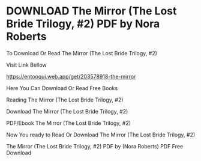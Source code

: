 # DOWNLOAD The Mirror (The Lost Bride Trilogy, #2) PDF by Nora Roberts

To Download Or Read The Mirror (The Lost Bride Trilogy, #2)

Visit Link Bellow

https://entooqui.web.app/get/203578918-the-mirror

Here You Can Download Or Read Free Books

Reading The Mirror (The Lost Bride Trilogy, #2)

Download The Mirror (The Lost Bride Trilogy, #2)

PDF/Ebook The Mirror (The Lost Bride Trilogy, #2)

Now You ready to Read Or Download The Mirror (The Lost Bride Trilogy, #2)

The Mirror (The Lost Bride Trilogy, #2) PDF by (Nora Roberts) PDF Free Download

